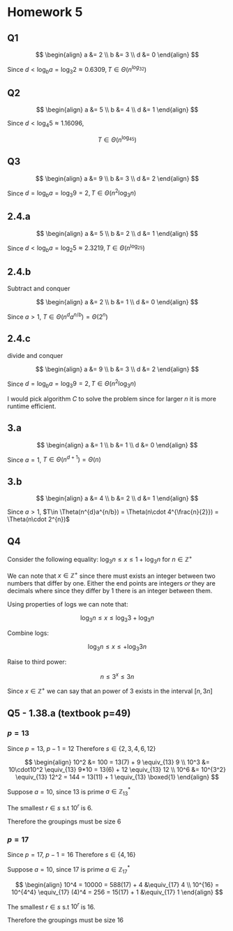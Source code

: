 # Homework 5
## Q1

$$
\begin{align}
a &= 2 \\
b &= 3 \\
d &= 0
\end{align}
$$

Since $d < \log_b{a} = \log_3 2 \approx 0.6309, T\in \Theta(n^{log_32})$

## Q2

$$
\begin{align}
a &= 5 \\
b &= 4 \\
d &= 1
\end{align}
$$

Since $d \lt \log_{4}{5} \approx 1.16096$, 

$$
T \in \Theta(n^{\log_45})
$$

## Q3

$$
\begin{align}
a &= 9 \\
b &= 3 \\
d &= 2
\end{align}
$$

Since $d = \log_b{a} = \log_3 9 = 2, T\in \Theta(n^{2}\log_3n)$

## 2.4.a
$$
\begin{align}
a &= 5 \\
b &= 2 \\
d &= 1
\end{align}
$$

Since $d < \log_b{a} = \log_2 5 \approx 2.3219, T\in \Theta(n^{\log_25})$

## 2.4.b
Subtract and conquer

$$
\begin{align}
a &= 2 \\
b &= 1 \\
d &= 0
\end{align}
$$

Since $a > 1,\ T\in \Theta(n^{d}a^{n/b}) = \Theta(2^{n})$

## 2.4.c
divide and conquer

$$
\begin{align}
a &= 9 \\
b &= 3 \\
d &= 2
\end{align}
$$

Since $d = \log_b{a} = \log_3 9 = 2, T\in \Theta(n^{2}\log_3n)$

I would pick algorithm $C$ to solve the problem since for larger $n$ it is more runtime efficient.

## 3.a
$$
\begin{align}
a &= 1 \\
b &= 1 \\
d &= 0
\end{align}
$$

Since $a=1$, $T\in \Theta(n^{d+1}) = \Theta(n)$ 

## 3.b
$$
\begin{align}
a &= 4 \\
b &= 2 \\
d &= 1
\end{align}
$$

Since $a>1$, $T\in \Theta(n^{d}a^{n/b}) = \Theta(n\cdot 4^{\frac{n}{2}}) =  \Theta(n\cdot 2^{n})$

## Q4
Consider the following equality: $\log_3{n} \leq x \leq 1+\log_3{n}$ for $n\in\mathbb{Z}^+$

We can note that $x\in\mathbb{Z}^+$ since there must exists an integer between two numbers that differ by one. Either the end points are integers *or* they are decimals where since they differ by 1 there is an integer between them. 

Using properties of logs we can note that: 

$$
\log_3{n} \leq x \leq \log_3{3}+\log_3{n}
$$

Combine logs:

$$
\log_3{n} \leq x \leq +\log_3{3n}
$$

Raise to third power:

$$
n \leq 3^x \leq 3n
$$

Since $x\in\mathbb{Z}^+$ we can say that an power of $3$ exists in the interval $[n, 3n]$


## Q5 - 1.38.a (textbook p=49)
### $p=13$
Since $p=13$, $p-1=12$ 
Therefore $s\in\{2, 3, 4, 6, 12\}$

$$
\begin{align}
10^2 &= 100 = 13(7) + 9 \equiv_{13} 9 \\
10^3 &= 10\cdot10^2 \equiv_{13} 9*10 = 13(6) + 12 \equiv_{13} 12 \\
10^6 &= 10^{3^2} \equiv_{13} 12^2 = 144 = 13(11) + 1 \equiv_{13} \boxed{1} 
\end{align}
$$

Suppose $a=10$, since $13$ is prime $a\in\mathbb{Z}_{13}^*$

The smallest $r\in s$ s.t $10^r$ is $6$. 

Therefore the groupings must be size $6$

### $p=17$
Since $p=17$, $p-1=16$ 
Therefore $s\in\{4, 16\}$

Suppose $a=10$, since $17$ is prime $a\in\mathbb{Z}_{17}^*$

$$
\begin{align}
10^4 = 10000 = 588(17) + 4 &\equiv_{17} 4 \\
10^{16} = 10^{4^4} \equiv_{17} (4)^4 = 256 = 15(17) + 1 &\equiv_{17} 1
\end{align}
$$

The smallest $r\in s$ s.t $10^r$ is $16$. 

Therefore the groupings must be size $16$
